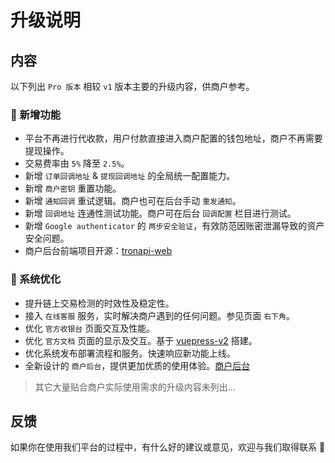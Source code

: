 # 升级说明

## 内容

以下列出 `Pro 版本` 相较 `v1` 版本主要的升级内容，供商户参考。

### :rocket: 新增功能

- 平台不再进行代收款，用户付款直接进入商户配置的钱包地址，商户不再需要提现操作。
- 交易费率由 `5%` 降至 `2.5%`。
- 新增 `订单回调地址` & `提现回调地址` 的全局统一配置能力。
- 新增 `商户密钥` 重置功能。
- 新增 `通知回调` 重试逻辑。商户也可在后台手动 `重发通知`。
- 新增 `回调地址` 连通性测试功能。商户可在后台 `回调配置` 栏目进行测试。
- 新增 `Google authenticator` 的 `两步安全验证`，有效防范因账密泄漏导致的资产安全问题。
- 商户后台前端项目开源：[tronapi-web](https://github.com/GG4mida/tronapi-web)

### :muscle: 系统优化

- 提升链上交易检测的时效性及稳定性。
- 接入 `在线客服` 服务，实时解决商户遇到的任何问题。参见页面 `右下角`。
- 优化 `官方收银台` 页面交互及性能。
- 优化 `官方文档` 页面的显示及交互。基于 [vuepress-v2](https://v2.vuepress.vuejs.org/) 搭建。
- 优化系统发布部署流程和服务。快速响应新功能上线。
- 全新设计的 `商户后台`，提供更加优质的使用体验。[商户后台](https://pro.tronapi.com)

> 其它大量贴合商户实际使用需求的升级内容未列出...

## 反馈

如果你在使用我们平台的过程中，有什么好的建议或意见，欢迎与我们取得联系 :handshake: